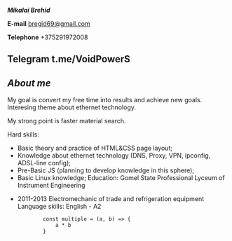 ***Mikalai Brehid***

**E-mail** bregid69@gmail.com

**Telephone** +375291972008

**Telegram** t.me/VoidPowerS  
---
***About me***
---

My goal is convert my free time into results and achieve new goals. Interesing theme about ethernet technology.

My strong point is faster material search.

Hard skills:
* Basic theory and practice of HTML&CSS page layout;
* Knowledge about ethernet technology (DNS, Proxy, VPN, ipconfig, ADSL-line config);
* Pre-Basic JS (planning to develop knowledge in this sphere);
* Basic Linux knowledge;
Education:
Gomel State Professional Lyceum of Instrument Engineering
- 2011-2013
Electromechanic of trade and refrigeration equipment
Language skills:
English - A2

    ```//javascript
            const multiple = (a, b) => {
                a * b
            }

    ```